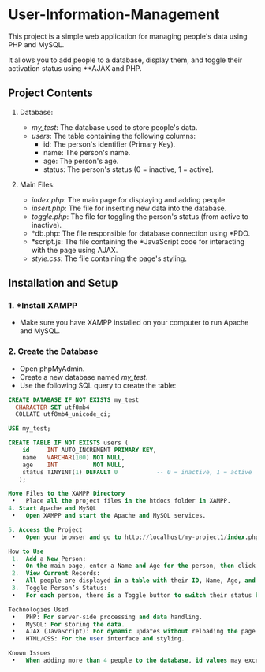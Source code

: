 # User-Information-Management
This project is a simple web application for managing people's data using PHP and MySQL.

It allows you to add people to a database, display them, and toggle their activation status using **AJAX and PHP.

## Project Contents

1. Database:
   - *my_test*: The database used to store people's data.
   - *users*: The table containing the following columns:
     - id: The person's identifier (Primary Key).
     - name: The person's name.
     - age: The person's age.
     - status: The person's status (0 = inactive, 1 = active).

2. Main Files:
   - *index.php*: The main page for displaying and adding people.
   - *insert.php*: The file for inserting new data into the database.
   - *toggle.php*: The file for toggling the person's status (from active to inactive).
   - *db.php: The file responsible for database connection using *PDO.
   - *script.js: The file containing the *JavaScript code for interacting with the page using AJAX.
   - *style.css*: The file containing the page's styling.

## Installation and Setup

### 1. *Install XAMPP 
   - Make sure you have XAMPP installed on your computer to run Apache and MySQL.

### 2. Create the Database
   - Open phpMyAdmin.
   - Create a new database named *my_test*.
   - Use the following SQL query to create the table:

   ```sql
   CREATE DATABASE IF NOT EXISTS my_test
     CHARACTER SET utf8mb4
     COLLATE utf8mb4_unicode_ci;

   USE my_test;

   CREATE TABLE IF NOT EXISTS users (
       id     INT AUTO_INCREMENT PRIMARY KEY,
       name   VARCHAR(100) NOT NULL,
       age    INT          NOT NULL,
       status TINYINT(1) DEFAULT 0           -- 0 = inactive, 1 = active
   );

Move Files to the XAMPP Directory
	•	Place all the project files in the htdocs folder in XAMPP.
4. Start Apache and MySQL
	•	Open XAMPP and start the Apache and MySQL services.

5. Access the Project
	•	Open your browser and go to http://localhost/my-project1/index.php to view the application.

How to Use
	1.	Add a New Person:
	•	On the main page, enter a Name and Age for the person, then click Submit to add the person to the database.
	2.	View Current Records:
	•	All people are displayed in a table with their ID, Name, Age, and Status.
	3.	Toggle Person’s Status:
	•	For each person, there is a Toggle button to switch their status between Active and Inactive. The toggle happens using AJAX without page reload.

Technologies Used
	•	PHP: For server-side processing and data handling.
	•	MySQL: For storing the data.
	•	AJAX (JavaScript): For dynamic updates without reloading the page.
	•	HTML/CSS: For the user interface and styling.

Known Issues
	•	When adding more than 4 people to the database, id values may exceed 4. However, you can reset the AUTO_INCREMENT to the desired value.
